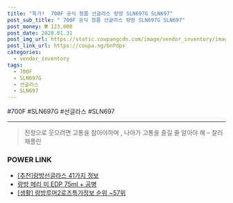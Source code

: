 ```yaml
--- 
title: "특가!  700F 공식 정품 선글라스 랑방 SLN697G SLN697" 
post_sub_title: " 700F 공식 정품 선글라스 랑방 SLN697G SLN697" 
post_money: ₩ 123,000 
post_date: 2020.01.31 
post_img_url: https://static.coupangcdn.com/image/vendor_inventory/images/2018/06/15/18/7/9eb01fe2-031a-4e5b-bba7-aee569c64860.jpg 
post_link_url: https://coupa.ng/bnPdps 
categories: 
  - vendor_inventory 
tags: 
  - 700F 
  - SLN697G 
  - 선글라스 
  - SLN697 
--- 
```

  #700F #SLN697G #선글라스 #SLN697 
<hr> 

> 진정으로 웃으려면 고통을 참아야하며 , 나아가 고통을 즐길 줄 알아야 해 – 찰리 채플린 


### POWER LINK

* <a href="https://blog.naver.com/fasyy4321/221791297122" target="_blank">[추천]랑방선글라스 41가지 정보</a>
* <a href="https://blog.naver.com/fasyy4321/221786427096" target="_blank">랑방 메리 미 EDP 75ml + 공병</a>
* <a href="https://blog.naver.com/sakai111/221774685773" target="_blank"> [생활] 랑방루머2로즈특가정보 순위 ~57위</a>
